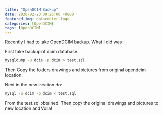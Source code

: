```yaml
---
title: "OpenDCIM Backup"
date: 2020-02-23 00:26:00 +0800
featured-img: datacenter-logo
categories: [OpenDCIM]
tags: [OpenDCIM]
---
```


Recently I had to take OpenDCIM backup. What I did was:

First take backup of dcim database. 

```bash
mysqldump -u dcim -p dcim > test.sql
```

Then Copy the folders drawings and pictures from original opendcim location.



Next in the new location do:

```bash
mysql -u dcim -p dcim < test.sql 
```

From the test.sql obtained. Then copy the original drawings and pictures to new location and Voila!